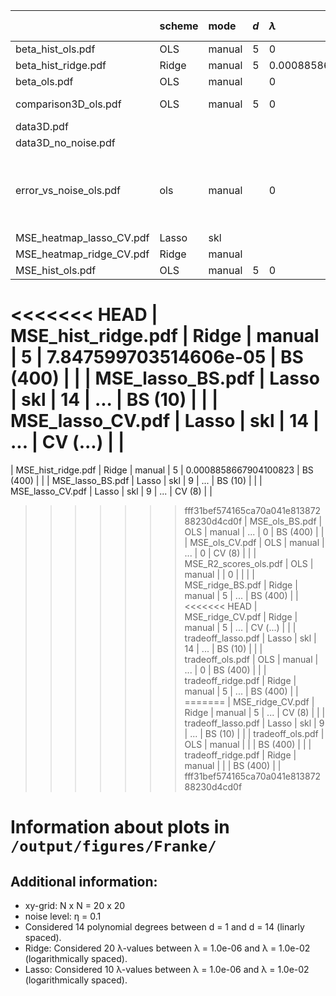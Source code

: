 |                          | scheme   | mode   | $d$   | $\lambda$             | resampling (iter)   | mark                                             |
|:-------------------------|:---------|:-------|:------|:----------------------|:--------------------|:-------------------------------------------------|
| beta_hist_ols.pdf        | OLS      | manual | 5     | 0                     | BS (400)            |                                                  |
| beta_hist_ridge.pdf      | Ridge    | manual | 5     | 0.0008858667904100823 | BS (400)            |                                                  |
| beta_ols.pdf             | OLS      | manual |       | 0                     |                     |                                                  |
| comparison3D_ols.pdf     | OLS      | manual | 5     | 0                     |                     | prediction set                                   |
| data3D.pdf               |          |        |       |                       |                     | $η=0.1$                                          |
| data3D_no_noise.pdf      |          |        |       |                       |                     | $η=0$                                            |
| error_vs_noise_ols.pdf   | ols      | manual |       | 0                     |                     | η = 1.0e-04, 1.0e-03, 1.0e-02, 1.0e-01, 1.0e+00, |
| MSE_heatmap_lasso_CV.pdf | Lasso    | skl    |       |                       | CV (8)              |                                                  |
| MSE_heatmap_ridge_CV.pdf | Ridge    | manual |       |                       | CV (8)              |                                                  |
| MSE_hist_ols.pdf         | OLS      | manual | 5     | 0                     | BS (400)            |                                                  |
<<<<<<< HEAD
| MSE_hist_ridge.pdf       | Ridge    | manual | 5     | 7.847599703514606e-05 | BS (400)            |                                                  |
| MSE_lasso_BS.pdf         | Lasso    | skl    | 14    | ...                   | BS (10)             |                                                  |
| MSE_lasso_CV.pdf         | Lasso    | skl    | 14    | ...                   | CV (...)            |                                                  |
=======
| MSE_hist_ridge.pdf       | Ridge    | manual | 5     | 0.0008858667904100823 | BS (400)            |                                                  |
| MSE_lasso_BS.pdf         | Lasso    | skl    | 9     | ...                   | BS (10)             |                                                  |
| MSE_lasso_CV.pdf         | Lasso    | skl    | 9     | ...                   | CV (8)              |                                                  |
>>>>>>> fff31bef574165ca70a041e81387288230d4cd0f
| MSE_ols_BS.pdf           | OLS      | manual | ...   | 0                     | BS (400)            |                                                  |
| MSE_ols_CV.pdf           | OLS      | manual | ...   | 0                     | CV (8)              |                                                  |
| MSE_R2_scores_ols.pdf    | OLS      | manual |       | 0                     |                     |                                                  |
| MSE_ridge_BS.pdf         | Ridge    | manual | 5     | ...                   | BS (400)            |                                                  |
<<<<<<< HEAD
| MSE_ridge_CV.pdf         | Ridge    | manual | 5     | ...                   | CV (...)            |                                                  |
| tradeoff_lasso.pdf       | Lasso    | skl    | 14    | ...                   | BS (10)             |                                                  |
| tradeoff_ols.pdf         | OLS      | manual | ...   | 0                     | BS (400)            |                                                  |
| tradeoff_ridge.pdf       | Ridge    | manual | 5     | ...                   | BS (400)            |                                                  |
=======
| MSE_ridge_CV.pdf         | Ridge    | manual | 5     | ...                   | CV (8)              |                                                  |
| tradeoff_lasso.pdf       | Lasso    | skl    | 9     | ...                   | BS (10)             |                                                  |
| tradeoff_ols.pdf         | OLS      | manual |       |                       | BS (400)            |                                                  |
| tradeoff_ridge.pdf       | Ridge    | manual |       |                       | BS (400)            |                                                  |
>>>>>>> fff31bef574165ca70a041e81387288230d4cd0f


# Information about plots in `/output/figures/Franke/`


## Additional information:

* xy-grid: N x N = 20 x 20
* noise level: η = 0.1
* Considered 14 polynomial degrees between d = 1 and d = 14 (linarly spaced).
* Ridge: Considered 20 λ-values between λ = 1.0e-06 and λ = 1.0e-02 (logarithmically spaced).
* Lasso: Considered 10 λ-values between λ = 1.0e-06 and λ = 1.0e-02 (logarithmically spaced).
